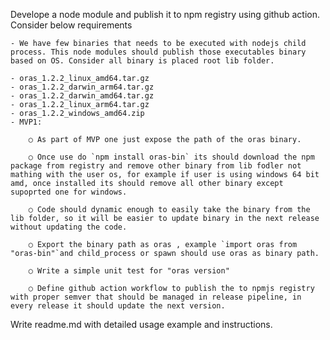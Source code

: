 Develope a node module and publish it to npm registry using github action. Consider below requirements

    - We have few binaries that needs to be executed with nodejs child process. This node modules should publish those executables binary based on OS. Consider all binary is placed root lib folder.

    - oras_1.2.2_linux_amd64.tar.gz
    - oras_1.2.2_darwin_arm64.tar.gz
    - oras_1.2.2_darwin_amd64.tar.gz
    - oras_1.2.2_linux_arm64.tar.gz
    - oras_1.2.2_windows_amd64.zip
    - MVP1: 

        ○ As part of MVP one just expose the path of the oras binary. 

        ○ Once use do `npm install oras-bin` its should download the npm package from registry and remove other binary from lib fodler not mathing with the user os, for example if user is using windows 64 bit amd, once installed its should remove all other binary except supoprted one for windows.

        ○ Code should dynamic enough to easily take the binary from the lib folder, so it will be easier to update binary in the next release without updating the code.

        ○ Export the binary path as oras , example `import oras from "oras-bin"`and child_process or spawn should use oras as binary path.

        ○ Write a simple unit test for "oras version"

        ○ Define github action workflow to publish the to npmjs registry with proper semver that should be managed in release pipeline, in every release it should update the next version.
Write readme.md with detailed usage example and instructions.